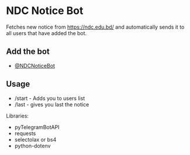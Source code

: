 # NDC Notice Bot

Fetches new notice from https://ndc.edu.bd/ and automatically sends it to all users that have added the bot.

## Add the bot
- [@NDCNoticeBot](t.me/NDCNoticeBot)

## Usage
- /start - Adds you to users list
- /last - gives you last the notice

Libraries: 
- pyTelegramBotAPI
- requests
- selectolax or bs4
- python-dotenv